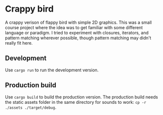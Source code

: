 # Crappy bird

A crappy verison of flappy bird with simple 2D graphics. This was a small course project where the idea was to get familiar with some different language or paradigm. I tried to experiment with closures, iterators, and pattern matching wherever possible, though pattern matching may didn't really fit here.

## Development

Use `cargo run` to run the development version.

## Production build

Use `cargo build` to build the production version. The production build needs the static assets folder in the same directory for sounds to work: `cp -r ./assets ./target/debug`.
